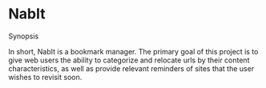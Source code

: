 # NabIt

Synopsis

In short, NabIt is a bookmark manager. The primary goal of this project is to
give web users the ability to categorize and relocate urls by their content characteristics, as well as provide relevant reminders of sites that the user wishes to revisit soon.
